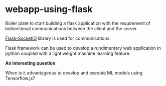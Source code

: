 # webapp-using-flask

Boiler plate to start building a flask application with the requirement of bidirectional communications between the client and the server.

[Flask-SocketIO](https://flask-socketio.readthedocs.io/en/latest/) library is used for communications.

Flask framework can be used to develop a rundimentary web application in python coupled with a light weight machine learning feature.

**An interesting question**

When is it advantageous to develop and execute ML models using Tensorflow.js?
